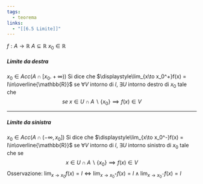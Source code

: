 ```yaml
---
tags:
  - teorema
links:
  - "[[6.5 Limite]]"
---
```

$f:A\to\mathbb{R}$  $A\subseteq\mathbb{R}$  $x_0 \in \mathbb{R}$  

##### Limite da destra
$x_0 \in Acc(A\cap [x_0.+\infty))$
Si dice che $\displaystyle\lim_{x\to x_0^+}f(x) = l\in\overline{\mathbb{R}}$  se $\forall V$ intorno di $l$, $\exists U$ intorno destro di $x_0$ tale che $$se\;x\in U\cap A\smallsetminus \{x_0\} \implies f(x)\in V$$
___
##### Limite da sinistra
$x_0 \in Acc(A\cap (-\infty,x_0])$
Si dice che $\displaystyle\lim_{x\to x_0^-}f(x) = l\in\overline{\mathbb{R}}$  se $\forall V$ intorno di $l$, $\exists U$ intorno sinistro di $x_0$ tale che se $$x\in U\cap A\smallsetminus \{x_0\} \implies f(x)\in V$$
Osservazione: $\displaystyle\lim_{x\to x_0}f(x) = l \iff \displaystyle\lim_{x\to x_0^+}f(x) = l \wedge\displaystyle\lim_{x\to x_0^-}f(x) = l$